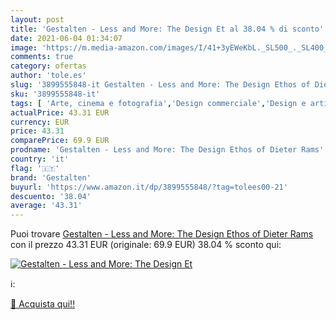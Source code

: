 ```yaml
---
layout: post
title: 'Gestalten - Less and More: The Design Et al 38.04 % di sconto'
date: 2021-06-04 01:34:07
image: 'https://m.media-amazon.com/images/I/41+3yEWeKbL._SL500_._SL400_.jpg'
comments: true
category: ofertas
author: 'tole.es'
slug: '3899555848-it Gestalten - Less and More: The Design Ethos of Dieter Rams'
sku: '3899555848-it'
tags: [ 'Arte, cinema e fotografia','Design commerciale','Design e arti decorative','Design e grafica','Design industriale e del prodotto','Libri','Storia dellarte','Storia dellarte per temi e concetti','Storia dellarte, teoria e critica','Storia e critica del design','gestalten', ]
actualPrice: 43.31 EUR
currency: EUR
price: 43.31
comparePrice: 69.9 EUR
prodname: 'Gestalten - Less and More: The Design Ethos of Dieter Rams'
country: 'it'
flag: '🇮🇹'
brand: 'Gestalten'
buyurl: 'https://www.amazon.it/dp/3899555848/?tag=tolees00-21'
descuento: '38.04'
average: '43.31'
---
```


Puoi trovare [Gestalten - Less and More: The Design Ethos of Dieter Rams](https://www.amazon.it/dp/3899555848/?tag=tolees00-21) con il prezzo 43.31 EUR (originale: 69.9 EUR) 38.04 % sconto qui:

[![Gestalten - Less and More: The Design Et](https://m.media-amazon.com/images/I/41+3yEWeKbL._SL500_._SL400_.jpg)](https://www.amazon.it/dp/3899555848/?tag=tolees00-21)

ℹ️:


[🛒 Acquista qui!!](https://www.amazon.it/dp/3899555848/?tag=tolees00-21)
